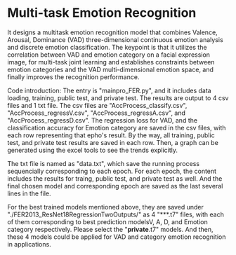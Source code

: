# Multi-task Emotion Recognition
 
It designs a multitask emotion recognition model that combines Valence, Arousal, Dominance (VAD) three-dimensional continuous emotion analysis and discrete emotion classification. The keypoint is that it utilizes the correlation between VAD and emotion category on a facial expression image, for multi-task joint learning and establishes constraints between emotion categories and the VAD multi-dimensional emotion space, and finally improves the recognition performance.

Code introduction:
The entry is "mainpro_FER.py", and it includes data loading, training, public test, and private test. The results are output to 4 csv files and 1 txt file. The csv files are "AccProcess_classify.csv", "AccProcess_regressV.csv", "AccProcess_regressA.csv", and "AccProcess_regressD.csv". The regression loss for VAD, and the classification accuracy for Emotion category are saved in the csv files, with each row representing that epho's result. By the way, all training, public test, and private test results are saved in each row. Then, a graph can be generated using the excel tools to see the trends explicitly.

The txt file is named as "data.txt", which save the running process sequencially corresponding to each epoch. For each epoch, the content includes the results for traing, public test, and private test as well. And the final chosen model and corresponding epoch are saved as the last several lines in the file.

For the best trained models mentioned above, they are saved under "./FER2013_ResNet18RegressionTwoOutputs/" as 4 "***.t7" files, with each of them corresponding to best prediction modelsV, A, D, and Emotion category respectively. Please select the "**private**.t7" models. And then, these 4 models could be applied for VAD and category emotion recognition in applications.
